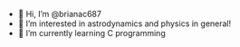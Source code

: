 - 👋 Hi, I’m @brianac687
- 👀 I’m interested in astrodynamics and physics in general!
- 🌱 I’m currently learning C programming

<!---
brianac687/brianac687 is a ✨ special ✨ repository because its `README.md` (this file) appears on your GitHub profile.
You can click the Preview link to take a look at your changes.
--->
